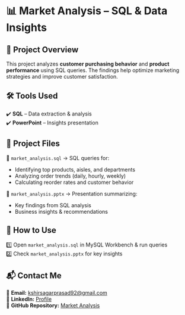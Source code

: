 # 📊 Market Analysis – SQL & Data Insights  

## 📌 Project Overview  
This project analyzes **customer purchasing behavior** and **product performance** using SQL queries. The findings help optimize marketing strategies and improve customer satisfaction.  

## 🛠️ Tools Used  
✔️ **SQL** – Data extraction & analysis  
✔️ **PowerPoint** – Insights presentation  

## 📂 Project Files  
📄 `market_analysis.sql` → SQL queries for:  
   - Identifying top products, aisles, and departments  
   - Analyzing order trends (daily, hourly, weekly)  
   - Calculating reorder rates and customer behavior  

📢 `market_analysis.pptx` → Presentation summarizing:  
   - Key findings from SQL analysis  
   - Business insights & recommendations  

## 🚀 How to Use  
1️⃣ Open `market_analysis.sql` in MySQL Workbench & run queries  
2️⃣ Check `market_analysis.pptx` for key insights  

## 📬 Contact Me  
📧 **Email:** kshirsagarprasad92@gmail.com  
🔗 **LinkedIn:** [Profile](https://www.linkedin.com/in/kshirsagarprasad92)  
🔗 **GitHub Repository:** [Market Analysis](https://github.com/prasadkshir/Market-Analysis.git)  
 

